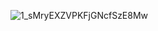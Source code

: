 
![1_sMryEXZVPKFjGNcfSzE8Mw](https://user-images.githubusercontent.com/81345503/144746114-c88613d4-67d4-4f73-a11a-b3ed47b02c98.jpeg)
